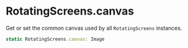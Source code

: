 # RotatingScreens.canvas

Get or set the common canvas used by all `RotatingScreens` instances.

```typescript
static RotatingScreens.canvas: Image
```
